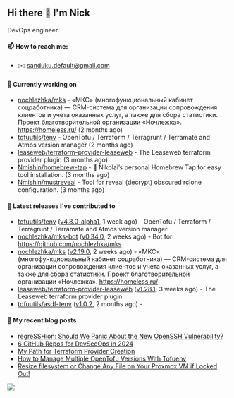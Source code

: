 ## Hi there 👋 I'm Nick

DevOps engineer.

#### 📫 How to reach me:

- ✉️ sanduku.default@gmail.com

#### 👷 Currently working on


- [nochlezhka/mks](https://github.com/nochlezhka/mks) - «МКС» (многофункциональный кабинет соцработника) — CRM-система для организации сопровождения клиентов и учета оказанных услуг, а также для сбора статистики. Проект благотворительной организации «Ночлежка». https://homeless.ru/ (2 months ago)
- [tofuutils/tenv](https://github.com/tofuutils/tenv) - OpenTofu / Terraform / Terragrunt / Terramate and Atmos version manager (2 months ago)
- [leaseweb/terraform-provider-leaseweb](https://github.com/leaseweb/terraform-provider-leaseweb) - The Leaseweb terraform provider plugin (3 months ago)
- [Nmishin/homebrew-tap](https://github.com/Nmishin/homebrew-tap) - 🍺 Nikolai’s personal Homebrew Tap for easy tool installation. (3 months ago)
- [Nmishin/mustreveal](https://github.com/Nmishin/mustreveal) - Tool for reveal (decrypt) obscured rclone configuration. (3 months ago)

#### 🔭 Latest releases I've contributed to

- [tofuutils/tenv](https://github.com/tofuutils/tenv) ([v4.8.0-alpha1](https://github.com/tofuutils/tenv/releases/tag/v4.8.0-alpha1), 1 week ago) - OpenTofu / Terraform / Terragrunt / Terramate and Atmos version manager
- [nochlezhka/mks-bot](https://github.com/nochlezhka/mks-bot) ([v0.34.0](https://github.com/nochlezhka/mks-bot/releases/tag/v0.34.0), 2 weeks ago) - Bot for https://github.com/nochlezhka/mks
- [nochlezhka/mks](https://github.com/nochlezhka/mks) ([v2.19.0](https://github.com/nochlezhka/mks/releases/tag/v2.19.0), 2 weeks ago) - «МКС» (многофункциональный кабинет соцработника) — CRM-система для организации сопровождения клиентов и учета оказанных услуг, а также для сбора статистики. Проект благотворительной организации «Ночлежка». https://homeless.ru/
- [leaseweb/terraform-provider-leaseweb](https://github.com/leaseweb/terraform-provider-leaseweb) ([v1.28.1](https://github.com/leaseweb/terraform-provider-leaseweb/releases/tag/v1.28.1), 3 weeks ago) - The Leaseweb terraform provider plugin
- [tofuutils/asdf-tenv](https://github.com/tofuutils/asdf-tenv) ([v1.0.2](https://github.com/tofuutils/asdf-tenv/releases/tag/v1.0.2), 2 months ago) - 

#### 📜 My recent blog posts
- [regreSSHion: Should We Panic About the New OpenSSH Vulnerability?](https://dzone.com/articles/what-is-the-regresshion-vulnerability)
- [6 GitHub Repos for DevSecOps in 2024](https://hackernoon.com/6-github-repos-for-devsecops-in-2024)
- [My Path for Terraform Provider Creation](https://hackernoon.com/my-path-for-terraform-provider-creation)
- [How to Manage Multiple OpenTofu Versions With Tofuenv](https://hackernoon.com/how-to-manage-multiple-opentofu-versions-with-tofuenv)
- [Resize filesystem or Change Any File on Your Proxmox VM if Locked Out!](https://hackernoon.com/resize-filesystem-or-change-any-file-on-your-proxmox-vm-if-locked-out)

![](https://komarev.com/ghpvc/?username=Nmishin&color=green)
